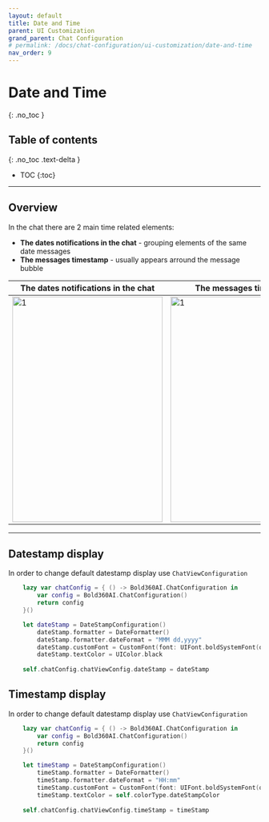 ```yaml
---
layout: default
title: Date and Time
parent: UI Customization
grand_parent: Chat Configuration 
# permalink: /docs/chat-configuration/ui-customization/date-and-time
nav_order: 9
---
```


# Date and Time 
{: .no_toc }

## Table of contents
{: .no_toc .text-delta }

- TOC
{:toc}

---

## Overview
In the chat there are 2 main time related elements:

- **The dates notifications in the chat** - grouping elements of the same date messages 
- **The messages timestamp** - usually appears arround the message bubble

| The dates notifications in the chat                                                              | The messages timestamp                                                                          |
|--------------------------------------------------------------------------------------------------|-------------------------------------------------------------------------------------------------|
| <img src="../../../../assets/images/generaldate_before.png"  alt="1" width = 300px height = 450px> | <img src="../../../../assets/images/datestamp_before.png"  alt="1" width = 300px height = 450px> |

---

## Datestamp display
In order to change default datestamp display use `ChatViewConfiguration`

```swift
    lazy var chatConfig = { () -> Bold360AI.ChatConfiguration in
        var config = Bold360AI.ChatConfiguration()
        return config
    }()

    let dateStamp = DateStampConfiguration()
        dateStamp.formatter = DateFormatter()
        dateStamp.formatter.dateFormat = "MMM dd,yyyy"
        dateStamp.customFont = CustomFont(font: UIFont.boldSystemFont(ofSize: 12))
        dateStamp.textColor = UIColor.black
    
    self.chatConfig.chatViewConfig.dateStamp = dateStamp
```

## Timestamp display
In order to change default datestamp display use `ChatViewConfiguration`

```swift
    lazy var chatConfig = { () -> Bold360AI.ChatConfiguration in
        var config = Bold360AI.ChatConfiguration()
        return config
    }()

    let timeStamp = DateStampConfiguration()
        timeStamp.formatter = DateFormatter()
        timeStamp.formatter.dateFormat = "HH:mm"
        timeStamp.customFont = CustomFont(font: UIFont.boldSystemFont(ofSize: 8))
        timeStamp.textColor = self.colorType.dateStampColor
    
    self.chatConfig.chatViewConfig.timeStamp = timeStamp
```


